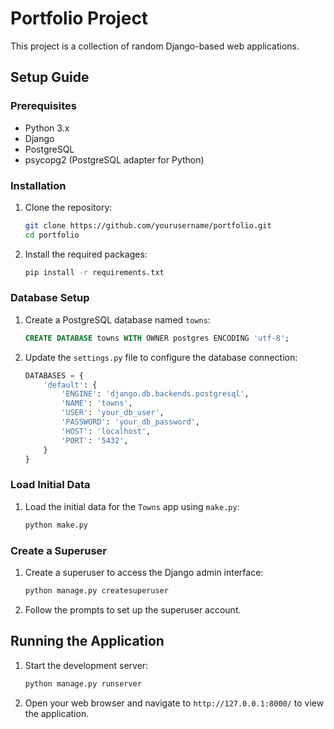 # Portfolio Project

This project is a collection of random Django-based web applications. 

## Setup Guide

### Prerequisites

- Python 3.x
- Django
- PostgreSQL
- psycopg2 (PostgreSQL adapter for Python)

### Installation

1. Clone the repository:
    ```bash
    git clone https://github.com/yourusername/portfolio.git
    cd portfolio
    ```

2. Install the required packages:
    ```bash
    pip install -r requirements.txt
    ```

### Database Setup

1. Create a PostgreSQL database named `towns`:
    ```sql
    CREATE DATABASE towns WITH OWNER postgres ENCODING 'utf-8';
    ```

2. Update the `settings.py` file to configure the database connection:
    ```python
    DATABASES = {
        'default': {
            'ENGINE': 'django.db.backends.postgresql',
            'NAME': 'towns',
            'USER': 'your_db_user',
            'PASSWORD': 'your_db_password',
            'HOST': 'localhost',
            'PORT': '5432',
        }
    }
    ```

### Load Initial Data

1. Load the initial data for the `Towns` app using `make.py`:
    ```bash
    python make.py
    ```

### Create a Superuser

1. Create a superuser to access the Django admin interface:
    ```bash
    python manage.py createsuperuser
    ```

2. Follow the prompts to set up the superuser account.

## Running the Application

1. Start the development server:
    ```bash
    python manage.py runserver
    ```

2. Open your web browser and navigate to `http://127.0.0.1:8000/` to view the application.
